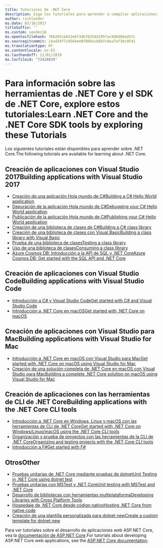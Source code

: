 ```yaml
---
title: Tutoriales de .NET Core
description: Siga los tutoriales para aprender a compilar aplicaciones y bibliotecas de .NET Core en Mac, Linux y Windows.
author: richlander
ms.date: 03/16/2017
titleSuffix: ''
ms.custom: seodec18
ms.openlocfilehash: 7b6265cb652e6f3db702584295fac948d06ad5fc
ms.sourcegitcommit: 14ad34f7c4564ee0f009acb8bfc0ea7af3bc9541
ms.translationtype: HT
ms.contentlocale: es-ES
ms.lasthandoff: 11/01/2019
ms.locfileid: "73420839"
---
```

# <a name="learn-net-core-and-the-net-core-sdk-tools-by-exploring-these-tutorials"></a><span data-ttu-id="089da-103">Para información sobre las herramientas de .NET Core y el SDK de .NET Core, explore estos tutoriales:</span><span class="sxs-lookup"><span data-stu-id="089da-103">Learn .NET Core and the .NET Core SDK tools by exploring these Tutorials</span></span>

<span data-ttu-id="089da-104">Los siguientes tutoriales están disponibles para aprender sobre .NET Core.</span><span class="sxs-lookup"><span data-stu-id="089da-104">The following tutorials are available for learning about .NET Core.</span></span>

## <a name="building-applications-with-visual-studio-2017"></a><span data-ttu-id="089da-105">Creación de aplicaciones con Visual Studio 2017</span><span class="sxs-lookup"><span data-stu-id="089da-105">Building applications with Visual Studio 2017</span></span>

- [<span data-ttu-id="089da-106">Creación de una aplicación Hola mundo de C#</span><span class="sxs-lookup"><span data-stu-id="089da-106">Building a C# Hello World application</span></span>](with-visual-studio.md)
- [<span data-ttu-id="089da-107">Depuración de la aplicación Hola mundo de C#</span><span class="sxs-lookup"><span data-stu-id="089da-107">Debugging your C# Hello World application</span></span>](debugging-with-visual-studio.md)
- [<span data-ttu-id="089da-108">Publicación de la aplicación Hola mundo de C#</span><span class="sxs-lookup"><span data-stu-id="089da-108">Publishing your C# Hello World application</span></span>](publishing-with-visual-studio.md)
- [<span data-ttu-id="089da-109">Creación de una biblioteca de clases de C#</span><span class="sxs-lookup"><span data-stu-id="089da-109">Building a C# class library</span></span>](library-with-visual-studio.md)
- [<span data-ttu-id="089da-110">Creación de una biblioteca de clases con Visual Basic</span><span class="sxs-lookup"><span data-stu-id="089da-110">Building a class library with Visual Basic</span></span>](vb-library-with-visual-studio.md)
- [<span data-ttu-id="089da-111">Prueba de una biblioteca de clases</span><span class="sxs-lookup"><span data-stu-id="089da-111">Testing a class library</span></span>](testing-library-with-visual-studio.md)
- [<span data-ttu-id="089da-112">Uso de una biblioteca de clases</span><span class="sxs-lookup"><span data-stu-id="089da-112">Consuming a class library</span></span>](consuming-library-with-visual-studio.md)
- [<span data-ttu-id="089da-113">Azure Cosmos DB: Introducción a la API de SQL y .NET Core</span><span class="sxs-lookup"><span data-stu-id="089da-113">Azure Cosmos DB: Get started with the SQL API and .NET Core</span></span>](/azure/cosmos-db/sql-api-dotnetcore-get-started)

## <a name="building-applications-with-visual-studio-code"></a><span data-ttu-id="089da-114">Creación de aplicaciones con Visual Studio Code</span><span class="sxs-lookup"><span data-stu-id="089da-114">Building applications with Visual Studio Code</span></span>

- [<span data-ttu-id="089da-115">Introducción a C# y Visual Studio Code</span><span class="sxs-lookup"><span data-stu-id="089da-115">Get started with C# and Visual Studio Code</span></span>](with-visual-studio-code.md)
- [<span data-ttu-id="089da-116">Introducción a .NET Core en macOS</span><span class="sxs-lookup"><span data-stu-id="089da-116">Get started with .NET Core on macOS</span></span>](using-on-macos.md)

## <a name="building-applications-with-visual-studio-for-mac"></a><span data-ttu-id="089da-117">Creación de aplicaciones con Visual Studio para Mac</span><span class="sxs-lookup"><span data-stu-id="089da-117">Building applications with Visual Studio for Mac</span></span>

- [<span data-ttu-id="089da-118">Introducción a .NET Core en macOS con Visual Studio para Mac</span><span class="sxs-lookup"><span data-stu-id="089da-118">Get started with .NET Core on macOS using Visual Studio for Mac</span></span>](using-on-mac-vs.md)
- [<span data-ttu-id="089da-119">Creación de una solución completa de .NET Core en macOS con Visual Studio para Mac</span><span class="sxs-lookup"><span data-stu-id="089da-119">Building a complete .NET Core solution on macOS using Visual Studio for Mac</span></span>](using-on-mac-vs-full-solution.md)

## <a name="building-applications-with-the-net-core-cli-tools"></a><span data-ttu-id="089da-120">Creación de aplicaciones con las herramientas de CLI de .NET Core</span><span class="sxs-lookup"><span data-stu-id="089da-120">Building applications with the .NET Core CLI tools</span></span>

- [<span data-ttu-id="089da-121">Introducción a .NET Core en Windows, Linux y macOS con las herramientas de CLI de .NET Core</span><span class="sxs-lookup"><span data-stu-id="089da-121">Get started with .NET Core on Windows/Linux/macOS using the .NET Core CLI tools</span></span>](using-with-xplat-cli.md)
- [<span data-ttu-id="089da-122">Organización y prueba de proyectos con las herramientas de la CLI de .NET Core</span><span class="sxs-lookup"><span data-stu-id="089da-122">Organizing and testing projects with the .NET Core CLI tools</span></span>](testing-with-cli.md)
- [<span data-ttu-id="089da-123">Introducción a F#</span><span class="sxs-lookup"><span data-stu-id="089da-123">Get started with F#</span></span>](../../fsharp/get-started/get-started-command-line.md)

## <a name="other"></a><span data-ttu-id="089da-124">Otros</span><span class="sxs-lookup"><span data-stu-id="089da-124">Other</span></span>

- [<span data-ttu-id="089da-125">Pruebas unitarias de .NET Core mediante pruebas de dotnet</span><span class="sxs-lookup"><span data-stu-id="089da-125">Unit Testing in .NET Core using dotnet test</span></span>](../testing/unit-testing-with-dotnet-test.md)
- [<span data-ttu-id="089da-126">Pruebas unitarias con MSTest y .NET Core</span><span class="sxs-lookup"><span data-stu-id="089da-126">Unit testing with MSTest and .NET Core</span></span>](../testing/unit-testing-with-mstest.md)
- [<span data-ttu-id="089da-127">Desarrollo de bibliotecas con herramientas multiplataforma</span><span class="sxs-lookup"><span data-stu-id="089da-127">Developing Libraries with Cross Platform Tools</span></span>](libraries.md)
- [<span data-ttu-id="089da-128">Hospedaje de .NET Core desde código nativo</span><span class="sxs-lookup"><span data-stu-id="089da-128">Hosting .NET Core from native code</span></span>](netcore-hosting.md)
- [<span data-ttu-id="089da-129">Creación de una plantilla personalizada para dotnet new</span><span class="sxs-lookup"><span data-stu-id="089da-129">Create a custom template for dotnet new</span></span>](cli-templates-create-item-template.md)

<span data-ttu-id="089da-130">Para ver tutoriales sobre el desarrollo de aplicaciones web ASP.NET Core, vea la [documentación de ASP.NET Core](/aspnet/core/).</span><span class="sxs-lookup"><span data-stu-id="089da-130">For tutorials about developing ASP.NET Core web applications, see the [ASP.NET Core documentation](/aspnet/core/).</span></span>
